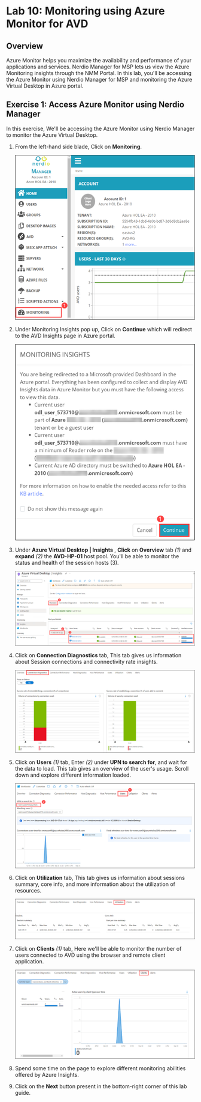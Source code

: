 # Lab 10: Monitoring using Azure Monitor for AVD

## Overview

Azure Monitor helps you maximize the availability and performance of your applications and services. Nerdio Manager for MSP lets us view the Azure Monitoring insights through the NMM Portal. In this lab, you'll be accessing the Azure Monitor using Nerdio Manager for MSP and monitoring the Azure Virtual Desktop in Azure portal.

## Exercise 1: Access Azure Monitor using Nerdio Manager

In this exercise, We'll be accessing the Azure Monitor using Nerdio Manager to monitor the Azure Virtual Desktop. 

   
1. From the left-hand side blade, Click on **Monitoring**.

   ![](media/9s1.png)
  
1. Under Monitoring Insights pop up, Click on **Continue** which will redirect to the AVD Insights page in Azure portal.

   ![](media/9s2.png)
   
1. Under **Azure Virtual Desktop | Insights** , **Click** on **Overview** tab *(1)* and **expand** *(2)* the **AVD-HP-01** host pool. You'll be able to monitor the status and health of the session hosts (3).

   ![ws name.](media/9s3.png)
   
1. Click on **Connection Diagnostics** tab, This tab gives us information about Session connections and connectivity rate insights.

   ![ws name.](media/9s7.png)
   
1. Click on **Users** *(1)* tab, Enter **<inject key="NMM User 01" />** *(2)* under **UPN to search for**, and wait for the data to load. This tab gives an overview of the user's usage. Scroll down and explore different information loaded.

   ![ws name.](media/9s4.png)
   
1. Click on **Utilization** tab, This tab gives us information about sessions summary, core info, and more information about the utilization of resources.

   ![ws name.](media/9s5.png)
   
1. Click on **Clients** *(1)* tab, Here we'll be able to monitor the number of users connected to AVD using the browser and remote client application.

   ![ws name.](media/9s6.png)
   
1. Spend some time on the page to explore different monitoring abilities offered by Azure Insights.

1. Click on the **Next** button present in the bottom-right corner of this lab guide.




